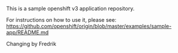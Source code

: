 This is a sample openshift v3 application repository.  

For instructions on how to use it, please see: https://github.com/openshift/origin/blob/master/examples/sample-app/README.md


Changing by Fredrik
